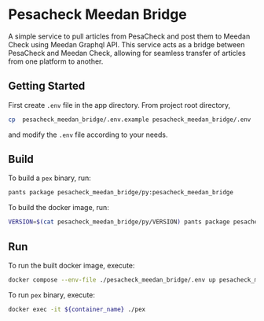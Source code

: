 # Pesacheck Meedan Bridge

A simple service to pull articles from PesaCheck and post them to Meedan Check using Meedan Graphql API. This service acts as a bridge between PesaCheck and Meedan Check, allowing for seamless transfer of articles from one platform to another.

## Getting Started

First create `.env` file in the app directory. From project root directory,

```sh
cp  pesacheck_meedan_bridge/.env.example pesacheck_meedan_bridge/.env
```

and modify the `.env` file according to your needs.

## Build

To build a `pex` binary, run:

```sh
pants package pesacheck_meedan_bridge/py:pesacheck_meedan_bridge
```

To build the docker image, run:

```sh
VERSION=$(cat pesacheck_meedan_bridge/py/VERSION) pants package pesacheck_meedan_bridge/docker:pesacheck_meedan_bridge
```

## Run

To run the built docker image, execute:

```sh
docker compose --env-file ./pesacheck_meedan_bridge/.env up pesacheck_meedan_bridge
```

To run `pex` binary, execute:

```sh
docker exec -it ${container_name} ./pex
```
